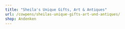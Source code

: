 ```yaml
---
title: "Sheila's Unique Gifts, Art & Antiques"
url: /cowpens/sheilas-unique-gifts-art-und-antiques/
shop: Andenken
---
```

